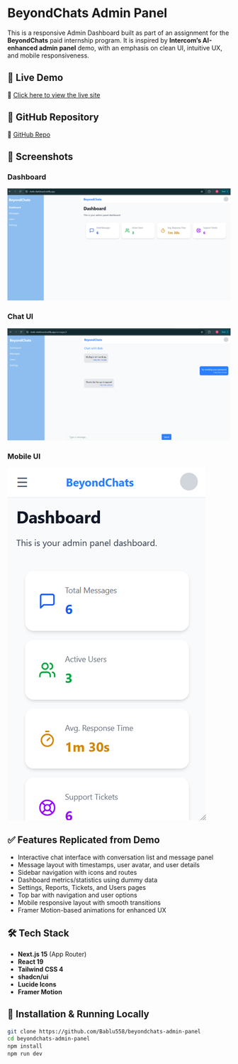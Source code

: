 # BeyondChats Admin Panel

This is a responsive Admin Dashboard built as part of an assignment for the **BeyondChats** paid internship program. It is inspired by **Intercom’s AI-enhanced admin panel** demo, with an emphasis on clean UI, intuitive UX, and mobile responsiveness.

## 🚀 Live Demo

🔗 [Click here to view the live site](https://chatb-dashboard.netlify.app/)

## 📂 GitHub Repository

🔗 [GitHub Repo](https://github.com/Bablu558/beyondchats-admin-panel)

## 📸 Screenshots

### Dashboard
![Dashboard](./public/screenshots/dashboard.png)

### Chat UI
![Chat](./public/screenshots/chat.png)

### Mobile UI
![Mobile](./public/screenshots/mobile_view.png)

## ✅ Features Replicated from Demo

- Interactive chat interface with conversation list and message panel
- Message layout with timestamps, user avatar, and user details
- Sidebar navigation with icons and routes
- Dashboard metrics/statistics using dummy data
- Settings, Reports, Tickets, and Users pages
- Top bar with navigation and user options
- Mobile responsive layout with smooth transitions
- Framer Motion-based animations for enhanced UX

## 🛠 Tech Stack

- **Next.js 15** (App Router)
- **React 19**
- **Tailwind CSS 4**
- **shadcn/ui**
- **Lucide Icons**
- **Framer Motion**

## 🧰 Installation & Running Locally

```bash
git clone https://github.com/Bablu558/beyondchats-admin-panel
cd beyondchats-admin-panel
npm install
npm run dev
